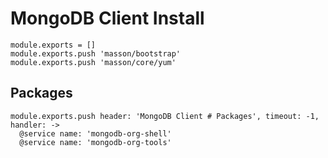 
# MongoDB Client Install

    module.exports = []
    module.exports.push 'masson/bootstrap'
    module.exports.push 'masson/core/yum'

## Packages

    module.exports.push header: 'MongoDB Client # Packages', timeout: -1, handler: ->
      @service name: 'mongodb-org-shell'
      @service name: 'mongodb-org-tools'
